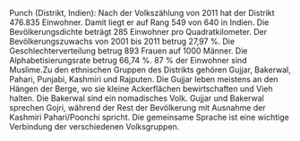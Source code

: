 Punch (Distrikt, Indien): Nach der Volkszählung von 2011 hat der Distrikt 476.835 Einwohner. Damit liegt er auf Rang 549 von 640 in Indien. Die Bevölkerungsdichte beträgt 285 Einwohner pro Quadratkilometer. Der Bevölkerungszuwachs von 2001 bis 2011 betrug 27,97 %. Die Geschlechterverteilung betrug 893 Frauen auf 1000 Männer. Die Alphabetisierungsrate betrug 66,74 %. 87 % der Einwohner sind Muslime.Zu den ethnischen Gruppen des Distrikts gehören Gujjar, Bakerwal, Pahari, Punjabi, Kashmiri und Rajputen. Die Gujjar leben meistens an den Hängen der Berge, wo sie kleine Ackerflächen bewirtschaften und Vieh halten. Die Bakerwal sind ein nomadisches Volk. Gujjar und Bakerwal sprechen Gojri, während der Rest der Bevölkerung mit Ausnahme der Kashmiri Pahari/Poonchi spricht. Die gemeinsame Sprache ist eine wichtige Verbindung der verschiedenen Volksgruppen.
